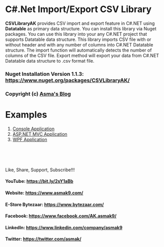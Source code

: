 # C#.Net Import/Export CSV Library
**CSVLibraryAK** provides CSV import and export feature in C#.NET using **Datatable** as primary data structure. You can install this library via Nuget packages. You can use this library into your any C#.NET project that supports Datatable data structure. This library imports CSV file with or without header and with any number of columns into C#.NET Datatable structure. The import function will automatically detects the number of columns of the CSV file. Export method will export your data from C#.NET Datatable data structure to .csv format file.

### Nuget Installation Version 1.1.3: https://www.nuget.org/packages/CSVLibraryAK/

### Copyright (c) [Asma's Blog](https://www.asmak9.com/)

# Examples

1. [Console Application](https://bit.ly/2XYnh8g)
2. [ASP.NET MVC Application](https://bit.ly/2XVaXcb)
3. [WPF Application](https://bit.ly/30tyG0M)

<br/>
<br/>
<br/>


Like, Share, Support, Subscribe!!!

#### YouTube: https://bit.ly/2sY1aBb 

#### Website: https://www.asmak9.com/

#### E-Store Bytezaar: https://www.bytezaar.com/

#### Facebook: https://www.facebook.com/AK.asmak9/

#### LinkedIn: https://www.linkedin.com/company/asmak9

#### Twitter: https://twitter.com/asmak/
